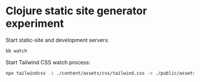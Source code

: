 # Clojure static site generator experiment

Start static-site and development servers:

```bash
bb watch
```

Start Tailwind CSS watch process:

```bash
npx tailwindcss -i ./content/assets/css/tailwind.css -o ./public/assets/css/main.css --watch
```
